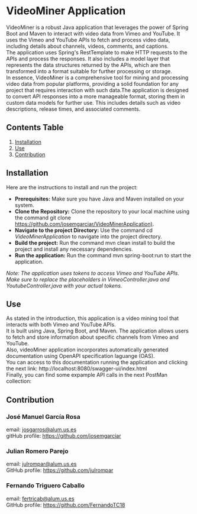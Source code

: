 # VideoMiner Application

VideoMiner is a robust Java application that leverages the power of Spring Boot and Maven to interact with video data from Vimeo and YouTube. 
It uses the Vimeo and YouTube APIs to fetch and process video data, including details about channels, videos, comments, and captions.   
The application uses Spring's RestTemplate to make HTTP requests to the APIs and process the responses. It also includes a model layer that represents the data structures returned by the APIs, which are then transformed into a format suitable for further processing or storage.  
In essence, VideoMiner is a comprehensive tool for mining and processing video data from popular platforms, providing a solid foundation for any project that requires interaction with such data.The application is designed to convert API responses into a more manageable format, storing them in custom data models for further use. This includes details such as video descriptions, release times, and associated comments.

## Contents Table

1. [Installation](#Instalation)
2. [Use](#Use)
3. [Contribution](#Contribution)

## Installation
Here are the instructions to install and run the project:
* **Prerequisites:** Make sure you have Java and Maven installed on your system.
* **Clone the Repository:** Clone the repository to your local machine using the command git clone <https://github.com/josemgarciar/VideoMinerApplication)>.
* **Navigate to the project Directory:** Use the command cd *VideoMinerApplication* to navigate into the project directory.
* **Build the project:** Run the command mvn clean install to build the project and install any necessary dependencies.
* **Run the application:** Run the command mvn spring-boot:run to start the application.
  
*Note: The application uses tokens to access Vimeo and YouTube APIs. Make sure to replace the placeholders in VimeoController.java and YoutubeController.java with your actual tokens.*


## Use
As stated in the introduction, this application is a video mining tool that interacts with both Vimeo and YouTube APIs.  
It is built using Java, Spring Boot, and Maven. The application allows users to fetch and store information about specific channels from Vimeo and YouTube.  
Also, videoMiner application incorporates automatically generated documentation using OpenAPI specification laguange (OAS).  
You can access to this documentation running the application and clicking the next link: http://localhost:8080/swagger-ui/index.html  
Finally, you can find some expample API calls in the next PostMan collection:


## Contribution
### José Manuel García Rosa
email: josgarros@alum.us.es  
gitHub profile: https://github.com/josemgarciar  

### Julian Romero Parejo
email: julrompar@alum.us.es  
GitHub profile: https://github.com/julrompar

### Fernando Triguero Caballo
email: fertricab@alum.us.es  
GitHub profile: https://github.com/FernandoTC18  

